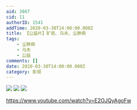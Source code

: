 ```yaml
---
aid: 3867
cid: 11
authorID: 1541
addTime: 2020-03-30T14:00:00.000Z
title: 【公益片】矿民、马夫、尘肺病
tags:
    - 尘肺病
    - 马夫
    - 公益
comments: []
date: 2020-03-30T14:00:00.000Z
category: 影视
---
```


![](https://pbs.twimg.com/media/EUS1ff3UYAEGCxo?format=jpg&name=small) ![](https://pbs.twimg.com/media/EUS1h9mU4AAjsMR?format=png&name=small) ![](https://pbs.twimg.com/media/EUSwKApU8AUtXMi?format=jpg&name=large)

https://www.youtube.com/watch?v=E2OJQyAgoFw
